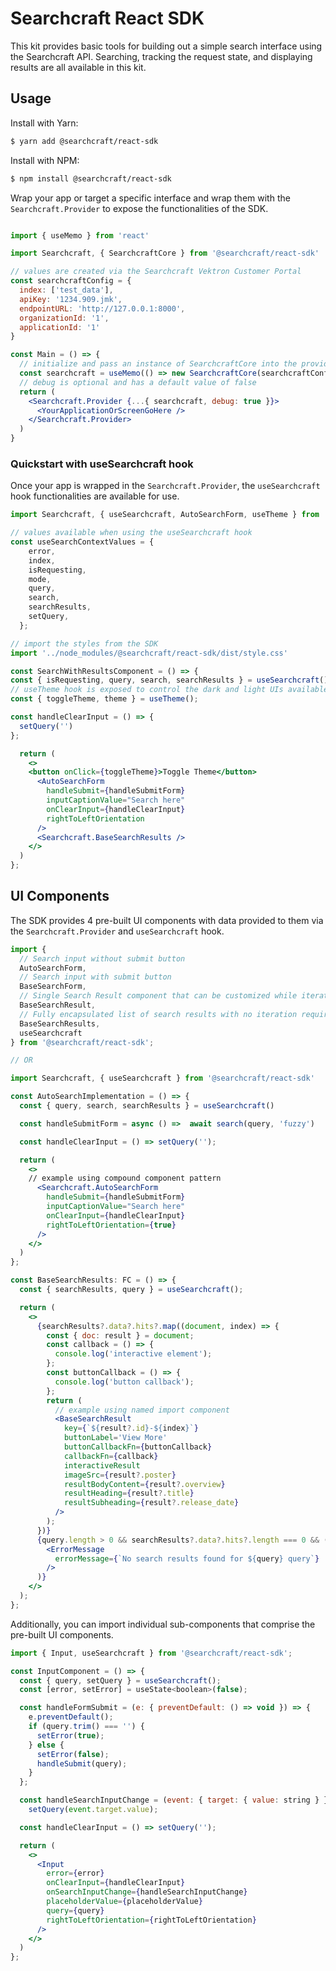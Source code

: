 # Searchcraft React SDK

This kit provides basic tools for building out a simple search interface using the Searchcraft API. Searching, tracking the request state, and displaying results are all available in this kit.

## Usage

Install with Yarn:

```bash
$ yarn add @searchcraft/react-sdk
```

Install with NPM:

```bash
$ npm install @searchcraft/react-sdk
```

Wrap your app or target a specific interface and wrap them with the `Searchcraft.Provider` to expose the functionalities of the SDK.

```jsx

import { useMemo } from 'react'

import Searchcraft, { SearchcraftCore } from '@searchcraft/react-sdk'

// values are created via the Searchcraft Vektron Customer Portal
const searchcraftConfig = {
  index: ['test_data'],
  apiKey: '1234.909.jmk',
  endpointURL: 'http://127.0.0.1:8000',
  organizationId: '1',
  applicationId: '1'
}

const Main = () => {
  // initialize and pass an instance of SearchcraftCore into the provider
  const searchcraft = useMemo(() => new SearchcraftCore(searchcraftConfig),[]);
  // debug is optional and has a default value of false
  return (
    <Searchcraft.Provider {...{ searchcraft, debug: true }}>
      <YourApplicationOrScreenGoHere />
    </Searchcraft.Provider>
  )
}

```
### Quickstart with useSearchcraft hook

Once your app is wrapped in the `Searchcraft.Provider`, the `useSearchcraft` hook functionalities are available for use.

```jsx
import Searchcraft, { useSearchcraft, AutoSearchForm, useTheme } from '@searchcraft/react-sdk'

// values available when using the useSearchcraft hook
const useSearchContextValues = {
    error,
    index,
    isRequesting,
    mode,
    query,
    search,
    searchResults,
    setQuery,
  };

// import the styles from the SDK
import '../node_modules/@searchcraft/react-sdk/dist/style.css'

const SearchWithResultsComponent = () => {
const { isRequesting, query, search, searchResults } = useSearchcraft();
// useTheme hook is exposed to control the dark and light UIs available. Configured values are 'light' and 'dark'.
const { toggleTheme, theme } = useTheme();

const handleClearInput = () => {
  setQuery('')
};

  return (
    <>
    <button onClick={toggleTheme}>Toggle Theme</button>
      <AutoSearchForm
        handleSubmit={handleSubmitForm}
        inputCaptionValue="Search here"
        onClearInput={handleClearInput}
        rightToLeftOrientation
      />
      <Searchcraft.BaseSearchResults />
    </>
  )
};
```

## UI Components

The SDK provides 4 pre-built UI components with data provided to them via the `Searchcraft.Provider` and `useSearchcraft` hook.

```jsx
import {
  // Search input without submit button
  AutoSearchForm,
  // Search input with submit button
  BaseSearchForm,
  // Single Search Result component that can be customized while iterating over SearchResults
  BaseSearchResult,
  // Fully encapsulated list of search results with no iteration required
  BaseSearchResults,
  useSearchcraft
} from '@searchcraft/react-sdk';

// OR

import Searchcraft, { useSearchcraft } from '@searchcraft/react-sdk'

const AutoSearchImplementation = () => {
  const { query, search, searchResults } = useSearchcraft()

  const handleSubmitForm = async () =>  await search(query, 'fuzzy')

  const handleClearInput = () => setQuery('');

  return (
    <>
    // example using compound component pattern
      <Searchcraft.AutoSearchForm
        handleSubmit={handleSubmitForm}
        inputCaptionValue="Search here"
        onClearInput={handleClearInput}
        rightToLeftOrientation={true}
      />
    </>
  )
};

const BaseSearchResults: FC = () => {
  const { searchResults, query } = useSearchcraft();

  return (
    <>
      {searchResults?.data?.hits?.map((document, index) => {
        const { doc: result } = document;
        const callback = () => {
          console.log('interactive element');
        };
        const buttonCallback = () => {
          console.log('button callback');
        };
        return (
          // example using named import component
          <BaseSearchResult
            key={`${result?.id}-${index}`}
            buttonLabel='View More'
            buttonCallbackFn={buttonCallback}
            callbackFn={callback}
            interactiveResult
            imageSrc={result?.poster}
            resultBodyContent={result?.overview}
            resultHeading={result?.title}
            resultSubheading={result?.release_date}
          />
        );
      })}
      {query.length > 0 && searchResults?.data?.hits?.length === 0 && (
        <ErrorMessage
          errorMessage={`No search results found for ${query} query`}
        />
      )}
    </>
  );
};
```

Additionally, you can import individual sub-components that comprise the pre-built UI components.

```jsx
import { Input, useSearchcraft } from '@searchcraft/react-sdk';

const InputComponent = () => {
  const { query, setQuery } = useSearchcraft();
  const [error, setError] = useState<boolean>(false);

  const handleFormSubmit = (e: { preventDefault: () => void }) => {
    e.preventDefault();
    if (query.trim() === '') {
      setError(true);
    } else {
      setError(false);
      handleSubmit(query);
    }
  };

  const handleSearchInputChange = (event: { target: { value: string } }) =>
    setQuery(event.target.value);

  const handleClearInput = () => setQuery('');

  return (
    <>
      <Input
        error={error}
        onClearInput={handleClearInput}
        onSearchInputChange={handleSearchInputChange}
        placeholderValue={placeholderValue}
        query={query}
        rightToLeftOrientation={rightToLeftOrientation}
      />
    </>
  )
};
```